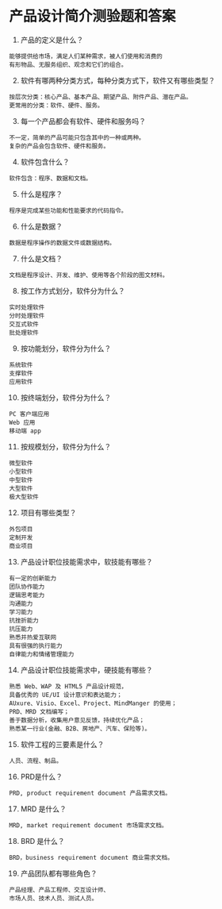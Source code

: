 # 产品设计简介测验题和答案

1. 产品的定义是什么？  
```
能够提供给市场，满足人们某种需求，被人们使用和消费的
有形物品、无服务组织、观念和它们的组合。
```
2. 软件有哪两种分类方式，每种分类方式下，软件又有哪些类型？   
```
按层次分类：核心产品、基本产品、期望产品、附件产品、潜在产品。
更常用的分类：软件、硬件、服务。
```
3. 每一个产品都会有软件、硬件和服务吗？   
```
不一定，简单的产品可能只包含其中的一种或两种。
复杂的产品会包含软件、硬件和服务。
``` 
4. 软件包含什么？
```
软件包含：程序、数据和文档。
```
5. 什么是程序？
```
程序是完成某些功能和性能要求的代码指令。
```
6. 什么是数据？  
```
数据是程序操作的数据文件或数据结构。
```
7. 什么是文档？    
```
文档是程序设计、开发、维护、使用等各个阶段的图文材料。
```
8. 按工作方式划分，软件分为什么？
```
实时处理软件
分时处理软件
交互式软件
批处理软件
```
9. 按功能划分，软件分为什么？  
```
系统软件
支撑软件
应用软件
```
10. 按终端划分，软件分为什么？  
```
PC 客户端应用
Web 应用
移动端 app
```
11. 按规模划分，软件分为什么？  
```
微型软件
小型软件
中型软件
大型软件
极大型软件
```
12. 项目有哪些类型？
```
外包项目
定制开发
商业项目
```
13. 产品设计职位技能需求中，软技能有哪些？  
```
有一定的创新能力
团队协作能力
逻辑思考能力
沟通能力
学习能力
抗挫折能力
抗压能力
熟悉并热爱互联网
具有很强的执行能力
自律能力和情绪管理能力
```
14. 产品设计职位技能需求中，硬技能有哪些？
```
熟悉 Web、WAP 及 HTML5 产品设计规范，
具备优秀的 UE/UI 设计意识和表达能力；
AUxure、Visio、Excel、Project、MindManger 的使用；
PRD、MRD 文档编写；
善于数据分析，收集用户意见反馈，持续优化产品；
熟悉某一行业(金融、B2B、房地产、汽车、保险等)。
```
15. 软件工程的三要素是什么？  
```
人员、流程、制品。
```
16. PRD是什么？  
```
PRD, product requirement document 产品需求文档。
```
17. MRD 是什么？  
```
MRD, market requirement document 市场需求文档。
```
18. BRD 是什么？  
```
BRD，business requirement document 商业需求文档。
```
19. 产品团队都有哪些角色？  
```
产品经理、产品工程师、交互设计师、
市场人员、技术人员、测试人员。
```
